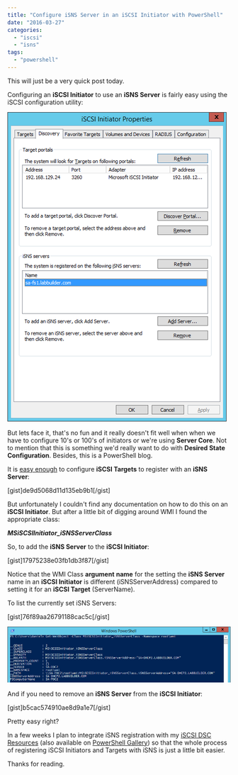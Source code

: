 ```yaml
---
title: "Configure iSNS Server in an iSCSI Initiator with PowerShell"
date: "2016-03-27"
categories: 
  - "iscsi"
  - "isns"
tags: 
  - "powershell"
---
```


This will just be a very quick post today.

Configuring an **iSCSI Initiator** to use an **iSNS Server** is fairly easy using the iSCSI configuration utility:

![ss_isns_guiinitiatorconfig](images/ss_isns_guiinitiatorconfig.png)

But lets face it, that's no fun and it really doesn't fit well when when we have to configure 10's or 100's of initiators or we're using **Server Core**. Not to mention that this is something we'd really want to do with **Desired State Configuration**. Besides, this is a PowerShell blog.

It is [easy enough](https://blogs.technet.microsoft.com/filecab/2012/06/08/iscsi-target-cmdlet-reference/) to configure **iSCSI Targets** to register with an **iSNS Server**:

\[gist\]de9d5068d11d135eb9b1\[/gist\]

But unfortunately I couldn't find any documentation on how to do this on an **iSCSI Initiator**. But after a little bit of digging around WMI I found the appropriate class:

_**MSiSCSIInitiator\_iSNSServerClass**_

So, to add the **iSNS Server** to the **iSCSI Initiator**:

\[gist\]17975238e03fb1db3f87\[/gist\]

Notice that the WMI Class **argument** **name** for the setting the **iSNS Server** name in an **iSCSI Initiator** is different (iSNSServerAddress) compared to setting it for an **iSCSI Target** (ServerName).

To list the currently set iSNS Servers:

\[gist\]76f89aa26791188cac5c\[/gist\]

![ss_isns_getlistservers](images/ss_isns_getlistservers.png)

And if you need to remove an **iSNS Server** from the **iSCSI Initiator**:

\[gist\]b5cac574910ae8d9a1e7\[/gist\]

Pretty easy right?

In a few weeks I plan to integrate iSNS registration with my [iSCSI DSC Resources](https://github.com/PlagueHO/ciSCSI) (also available on [PowerShell Gallery](https://www.powershellgallery.com/packages/ciSCSI/1.0.0.14)) so that the whole process of registering iSCSI Initiators and Targets with iSNS is just a little bit easier.

Thanks for reading.
